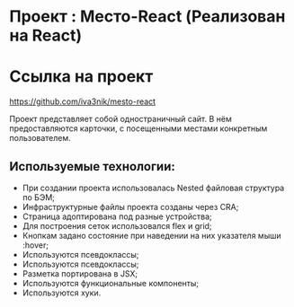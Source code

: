 # Проект : Место-React (Реализован на React)

# Ссылка на проект
https://github.com/iva3nik/mesto-react

Проект представляет собой одностраничный сайт. В нём предоставляются карточки, с посещенными местами конкретным пользователем.

## **Используемые технологии:**
* При создании проекта использовалась Nested файловая структура по БЭМ;
* Инфраструктурные файлы проекта созданы через CRA;
* Страница адоптирована под разные устройства;
* Для построения сеток использовался flex и grid;
* Кнопкам задано состояние при наведении на них указателя мыши :hover;
* Используются псевдоклассы;
* Используются псевдоклассы;
* Разметка портирована в JSX;
* Используются функциональные компоненты;
* Используются хуки.
